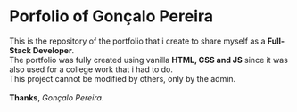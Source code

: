 # <h1> Porfolio of Gonçalo Pereira </h1>
This is the repository of the portfolio that i create to share myself as a <strong>Full-Stack Developer</strong>.<br>
The portfolio was fully created using vanilla <strong>HTML, CSS and JS</strong> since it was also used for a college work that i had to do.<br>
This project cannot be modified by others, only by the admin.<br><br>
<strong>Thanks</strong>, <em>Gonçalo Pereira</em>.
